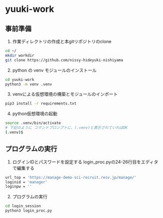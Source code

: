 # yuuki-work

## 事前準備
1. 作業ディレクトリの作成と本gitリポジトリのclone
```bash
cd ~/
mkdir workdir
git clone https://github.com/nissy-hideyuki-nishiyama
```
2. python の venv モジュールのインストール
```bash
cd yuuki-work
python3 -m venv .venv
```
3. venvによる仮想環境の構築とモジュールのインポート
```bash
pip3 install -r requirements.txt
```
4. python仮想環境の起動
```bash
source .venv/bin/activate
# 下記のように コマンドプロンプトに、(.venv)と表示されていればOK
(.venv)$  
```

## プログラムの実行
1. ログインIDとパスワードを設定する
login_proc.pyの24-26行目をエディタで編集する
```bash
url_top = 'https://manage-demo-sci-recruit.resv.jp/manage/'
loginid = 'manager'
loginpw = ''
```

2. プログラムの実行
```bash
cd login_session
python3 login_proc.py
```

